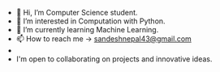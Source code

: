 - 👋 Hi, I’m Computer Science student.
- 👀 I’m interested in Computation with Python.
- 🌱 I’m currently learning Machine Learning.
- 📫 How to reach me -> sandeshnepal43@gmail.com
- 
- I'm open to collaborating on projects and innovative ideas.
